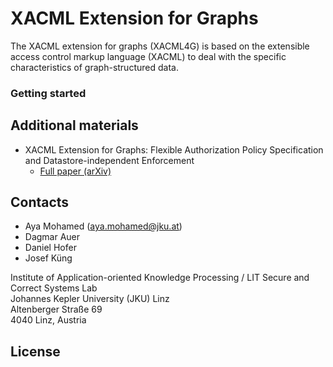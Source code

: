 # XACML Extension for Graphs
The XACML extension for graphs (XACML4G) is based on the extensible access control markup language (XACML) to deal with the specific characteristics of graph-structured data.

### Getting started

## Additional materials
- XACML Extension for Graphs: Flexible Authorization Policy Specification and Datastore-independent Enforcement<br/>
  - [Full paper (arXiv)](https://www.google.com)

## Contacts

- Aya Mohamed (aya.mohamed@jku.at)
- Dagmar Auer
- Daniel Hofer
- Josef Küng

Institute of Application-oriented Knowledge Processing / LIT Secure and Correct Systems Lab<br/>
Johannes Kepler University (JKU) Linz<br/>
Altenberger Straße 69<br/>
4040 Linz, Austria

## License

